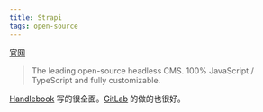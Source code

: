 ```yaml
---
title: Strapi
tags: open-source
---
```

[官网](https://strapi.io/)
> The leading open-source headless CMS.
100% JavaScript / TypeScript and fully customizable.

[Handlebook](https://handbook.strapi.io/) 写的很全面。[GitLab](../g/gitlab.md) 的做的也很好。